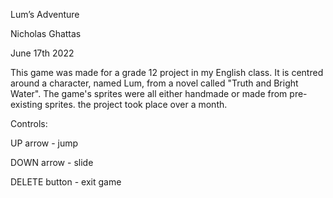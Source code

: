 Lum’s Adventure

Nicholas Ghattas

June 17th 2022

This game was made for a grade 12 project in my English class. It is centred around a character, named Lum, from a novel called "Truth and Bright Water".
The game's sprites were all either handmade or made from pre-existing sprites. the project took place over a month.

Controls:

UP arrow - jump

DOWN arrow -  slide

DELETE button - exit game
